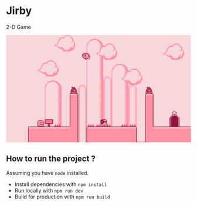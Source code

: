# Jirby
 2-D Game

![game preview](preview.png)


## How to run the project ?

Assuming you have `node` installed.
- Install dependencies with `npm install`
- Run locally with `npm run dev`
- Build for production with `npm run build`
